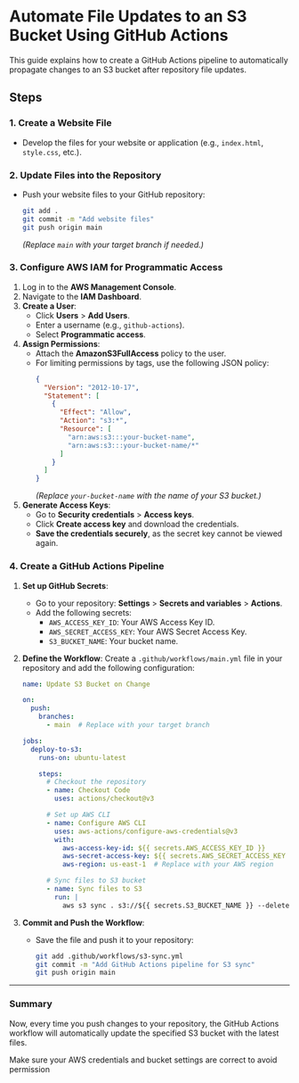 # Automate File Updates to an S3 Bucket Using GitHub Actions

This guide explains how to create a GitHub Actions pipeline to automatically propagate changes to an S3 bucket after repository file updates.

## Steps

### 1. Create a Website File
- Develop the files for your website or application (e.g., `index.html`, `style.css`, etc.).

### 2. Update Files into the Repository
- Push your website files to your GitHub repository:
  ```bash
  git add .
  git commit -m "Add website files"
  git push origin main
  ```
  *(Replace `main` with your target branch if needed.)*

### 3. Configure AWS IAM for Programmatic Access
1. Log in to the **AWS Management Console**.
2. Navigate to the **IAM Dashboard**.
3. **Create a User**:
   - Click **Users** > **Add Users**.
   - Enter a username (e.g., `github-actions`).
   - Select **Programmatic access**.
4. **Assign Permissions**:
   - Attach the **AmazonS3FullAccess** policy to the user.
   - For limiting permissions by tags, use the following JSON policy:
     ```json
     {
       "Version": "2012-10-17",
       "Statement": [
         {
           "Effect": "Allow",
           "Action": "s3:*",
           "Resource": [
             "arn:aws:s3:::your-bucket-name",
             "arn:aws:s3:::your-bucket-name/*"
           ]
         }
       ]
     }
     ```
     *(Replace `your-bucket-name` with the name of your S3 bucket.)*
5. **Generate Access Keys**:
   - Go to **Security credentials** > **Access keys**.
   - Click **Create access key** and download the credentials.
   - **Save the credentials securely**, as the secret key cannot be viewed again.

### 4. Create a GitHub Actions Pipeline
1. **Set up GitHub Secrets**:
   - Go to your repository: **Settings** > **Secrets and variables** > **Actions**.
   - Add the following secrets:
     - `AWS_ACCESS_KEY_ID`: Your AWS Access Key ID.
     - `AWS_SECRET_ACCESS_KEY`: Your AWS Secret Access Key.
     - `S3_BUCKET_NAME`: Your bucket name.

2. **Define the Workflow**:
   Create a `.github/workflows/main.yml` file in your repository and add the following configuration:
   ```yaml
   name: Update S3 Bucket on Change

   on:
     push:
       branches:
         - main  # Replace with your target branch

   jobs:
     deploy-to-s3:
       runs-on: ubuntu-latest

       steps:
         # Checkout the repository
         - name: Checkout Code
           uses: actions/checkout@v3

         # Set up AWS CLI
         - name: Configure AWS CLI
           uses: aws-actions/configure-aws-credentials@v3
           with:
             aws-access-key-id: ${{ secrets.AWS_ACCESS_KEY_ID }}
             aws-secret-access-key: ${{ secrets.AWS_SECRET_ACCESS_KEY }}
             aws-region: us-east-1  # Replace with your AWS region

         # Sync files to S3 bucket
         - name: Sync files to S3
           run: |
             aws s3 sync . s3://${{ secrets.S3_BUCKET_NAME }} --delete
   ```

3. **Commit and Push the Workflow**:
   - Save the file and push it to your repository:
     ```bash
     git add .github/workflows/s3-sync.yml
     git commit -m "Add GitHub Actions pipeline for S3 sync"
     git push origin main
     ```

---

### Summary
Now, every time you push changes to your repository, the GitHub Actions workflow will automatically update the specified S3 bucket with the latest files.

Make sure your AWS credentials and bucket settings are correct to avoid permission 
